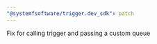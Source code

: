 ```yaml
---
"@systemfsoftware/trigger.dev_sdk": patch
---
```


Fix for calling trigger and passing a custom queue
